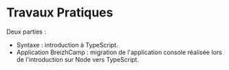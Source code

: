 # Travaux Pratiques

Deux parties :

* Syntaxe : introduction à TypeScript.
* Application BreizhCamp : migration de l'application console réalisée lors de l'introduction sur Node vers TypeScript.
